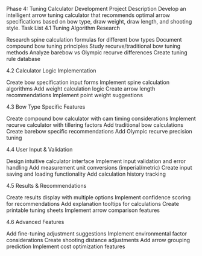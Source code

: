 Phase 4: Tuning Calculator Development
Project Description
Develop an intelligent arrow tuning calculator that recommends optimal arrow specifications based on bow type, draw weight, draw length, and shooting style.
Task List
4.1 Tuning Algorithm Research

 Research spine calculation formulas for different bow types
 Document compound bow tuning principles
 Study recurve/traditional bow tuning methods
 Analyze barebow vs Olympic recurve differences
 Create tuning rule database

4.2 Calculator Logic Implementation

 Create bow specification input forms
 Implement spine calculation algorithms
 Add weight calculation logic
 Create arrow length recommendations
 Implement point weight suggestions

4.3 Bow Type Specific Features

 Create compound bow calculator with cam timing considerations
 Implement recurve calculator with tillering factors
 Add traditional bow calculations
 Create barebow specific recommendations
 Add Olympic recurve precision tuning

4.4 User Input & Validation

 Design intuitive calculator interface
 Implement input validation and error handling
 Add measurement unit conversions (imperial/metric)
 Create input saving and loading functionality
 Add calculation history tracking

4.5 Results & Recommendations

 Create results display with multiple options
 Implement confidence scoring for recommendations
 Add explanation tooltips for calculations
 Create printable tuning sheets
 Implement arrow comparison features

4.6 Advanced Features

 Add fine-tuning adjustment suggestions
 Implement environmental factor considerations
 Create shooting distance adjustments
 Add arrow grouping prediction
 Implement cost optimization features
